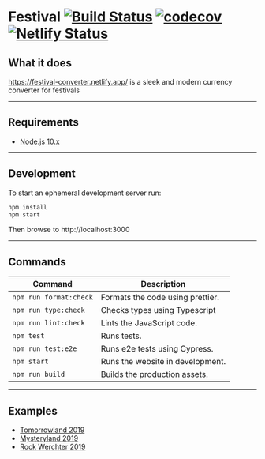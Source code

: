 # Festival [![Build Status](https://travis-ci.com/7h1b0/festival.svg?branch=master)](https://travis-ci.com/7h1b0/festival) [![codecov](https://codecov.io/gh/7h1b0/festival/branch/master/graph/badge.svg?token=INA97QXW5D)](https://codecov.io/gh/7h1b0/festival) [![Netlify Status](https://api.netlify.com/api/v1/badges/32191849-dfc5-4285-b75d-4cbd831cfc2b/deploy-status)](https://app.netlify.com/sites/festival-converter/deploys)

## What it does

https://festival-converter.netlify.app/ is a sleek and modern currency converter for festivals

---

## Requirements

- [Node.js 10.x](https://nodejs.org/)

---

## Development

To start an ephemeral development server run:

```sh
npm install
npm start
```

Then browse to http://localhost:3000

---

## Commands

| Command                | Description                      |
| ---------------------- | -------------------------------- |
| `npm run format:check` | Formats the code using prettier. |
| `npm run type:check`   | Checks types using Typescript    |
| `npm run lint:check`   | Lints the JavaScript code.       |
| `npm test`             | Runs tests.                      |
| `npm run test:e2e`     | Runs e2e tests using Cypress.    |
| `npm start`            | Runs the website in development. |
| `npm run build`        | Builds the production assets.    |

---

## Examples

- [Tomorrowland 2019](https://festival-converter.netlify.app/?name=Tomorrowland+2019&currency=Pearl&rate=1.6)
- [Mysteryland 2019](https://festival-converter.netlify.app/?name=Mysteryland&currency=Token&rate=3)
- [Rock Werchter 2019](https://festival-converter.netlify.app/?name=Rock+Werchter&currency=Voucher&rate=2.75)
